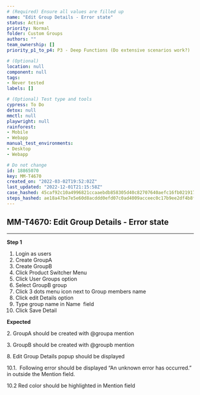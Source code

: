 ```yaml
---
# (Required) Ensure all values are filled up
name: "Edit Group Details - Error state"
status: Active
priority: Normal
folder: Custom Groups
authors: ""
team_ownership: []
priority_p1_to_p4: P3 - Deep Functions (Do extensive scenarios work?)

# (Optional)
location: null
component: null
tags:
- Never tested
labels: []

# (Optional) Test type and tools
cypress: To Do
detox: null
mmctl: null
playwright: null
rainforest:
- Mobile
- Webapp
manual_test_environments:
- Desktop
- Webapp

# Do not change
id: 18865070
key: MM-T4670
created_on: "2022-03-02T19:52:02Z"
last_updated: "2022-12-01T21:15:58Z"
case_hashed: 45caf92c10a4996821ccaaebdb858305d40c82707640aefc16fb021917142a48dbf64e275914cc5b729c057b7fc4435b
steps_hashed: ae18a47be7e5e60d8acddd0efd07c0ad4009acceec0c17b9ee2df4b8fea7ece5117eb46f4cd20c1eca81e496721a8b02
---
```


<!-- (Auto-generated) Based on frontmatter's "key" and "name" -->

## MM-T4670: Edit Group Details - Error state

---

**Step 1**

1. Login as users
2. Create GroupA 
3. Create GroupB 
4. Click Product Switcher Menu 
5. Click User Groups option
6. Select GroupB group
7. Click 3 dots menu icon next to Group members name
8. Click edit Details option
9. Type group name in Name  field
10. Click Save Detail

**Expected**

2\. GroupA should be created with @groupa mention

3\. GroupB should be created with @groupb mention

8\. Edit Group Details popup should be displayed

10.1.  Following error should be displayed “An unknown error has occurred.” in outside the Mention field.

10.2 Red color should be highlighted in Mention field
